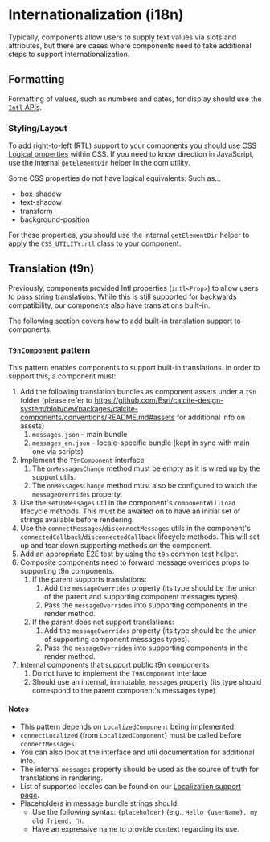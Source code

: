 # Internationalization (i18n)

Typically, components allow users to supply text values via slots and attributes, but there are cases where components need to take additional steps to support internationalization.

## Formatting

Formatting of values, such as numbers and dates, for display should use the [`Intl` APIs](https://developer.mozilla.org/en-US/docs/Web/JavaScript/Reference/Global_Objects/Intl).

### Styling/Layout

To add right-to-left (RTL) support to your components you should use [CSS Logical properties](https://developer.mozilla.org/en-US/docs/Web/CSS/CSS_Logical_Properties) within CSS. If you need to know direction in JavaScript, use the internal `getElementDir` helper in the dom utility.

Some CSS properties do not have logical equivalents. Such as...

- box-shadow
- text-shadow
- transform
- background-position

For these properties, you should use the internal `getElementDir` helper to apply the `CSS_UTILITY.rtl` class to your component.

## Translation (t9n)

Previously, components provided Intl properties (`intl<Prop>`) to allow users to pass string translations. While this is still supported for backwards compatibility, our components also have translations built-in.

The following section covers how to add built-in translation support to components.

### `T9nComponent` pattern

This pattern enables components to support built-in translations. In order to support this, a component must:

1. Add the following translation bundles as component assets under a `t9n` folder (please refer to <https://github.com/Esri/calcite-design-system/blob/dev/packages/calcite-components/conventions/README.md#assets> for additional info on assets)
   1. `messages.json` – main bundle
   2. `messages_en.json` – locale-specific bundle (kept in sync with main one via scripts)
2. Implement the `T9nComponent` interface
   1. The `onMessagesChange` method must be empty as it is wired up by the support utils.
   2. The `onMessagesChange` method must also be configured to watch the `messageOverrides` property.
3. Use the `setUpMessages` util in the component's `componentWillLoad` lifecycle methods. This must be awaited on to have an initial set of strings available before rendering.
4. Use the `connectMessages`/`disconnectMessages` utils in the component's `connectedCallback`/`disconnectedCallback` lifecycle methods. This will set up and tear down supporting methods on the component.
5. Add an appropriate E2E test by using the `t9n` common test helper.
6. Composite components need to forward message overrides props to supporting t9n components.
   1. If the parent supports translations:
      1. Add the `messageOverrides` property (its type should be the union of the parent and supporting component messages types).
      2. Pass the `messageOverrides` into supporting components in the render method.
   1. If the parent does not support translations:
      1. Add the `messageOverrides` property (its type should be the union of supporting component messages types).
      2. Pass the `messageOverrides` into supporting components in the render method.
7. Internal components that support public t9n components
   1. Do not have to implement the `T9nComponent` interface
   2. Should use an internal, immutable, `messages` property (its type should correspond to the parent component's messages type)

#### Notes

- This pattern depends on `LocalizedComponent` being implemented.
- `connectLocalized` (from `LocalizedComponent`) must be called before `connectMessages`.
- You can also look at the interface and util documentation for additional info.
- The internal `messages` property should be used as the source of truth for translations in rendering.
- List of supported locales can be found on our [Localization support page](https://developers.arcgis.com/calcite-design-system/localization/#locale-support).
- Placeholders in message bundle strings should:
  - Use the following syntax: `{placeholder}` (e.g., `Hello {userName}, my old friend. 👋`).
  - Have an expressive name to provide context regarding its use.
